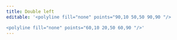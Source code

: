 ```yaml
---
title: Double left
editable: '<polyline fill="none" points="90,10 50,50 90,90 "/>

<polyline fill="none" points="60,10 20,50 60,90 "/>'
---
```

